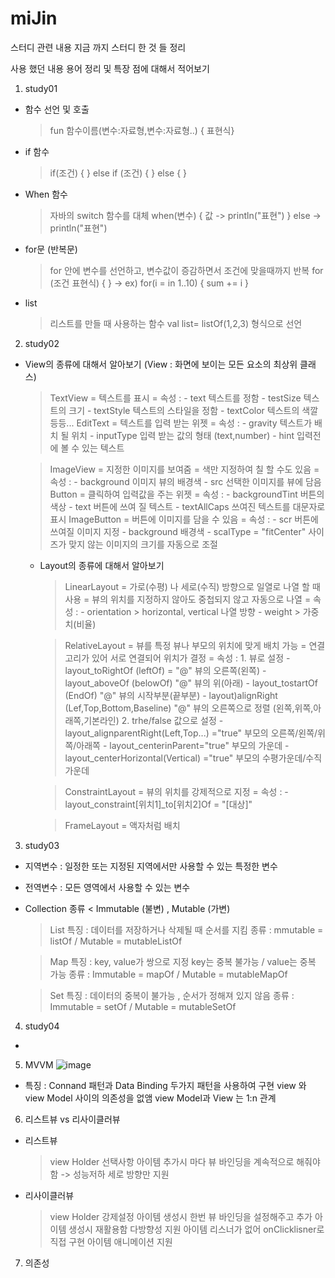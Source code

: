 # miJin
스터디 관련 내용
지금 까지 스터디 한 것 들 정리 

사용 했던 내용 용어 정리 및 특장 점에 대해서 적어보기

1. study01  
  - 함수 선언 및 호출
     > fun 함수이름(변수:자료형,변수:자료형..) { 표현식}
  - if 함수
     > if(조건) { }
       else if (조건) { }
       else { } 
     
  -  When 함수
     > 자바의 switch 함수를 대체
     > when(변수) {
       값 -> println("표현") } 
       else -> println("표현")
  -  for문 (반복문)
     > for 안에 변수를 선언하고, 변수값이 증감하면서 조건에 맞을때까지 반복
     > for (조건 표현식) {  } -> ex) for(i = in 1..10) { sum += i }
  -  list
     > 리스트를 만들 때 사용하는 함수
     > val list= listOf(1,2,3) 형식으로 선언



2. study02
  - View의 종류에 대해서 알아보기 (View : 화면에 보이는 모든 요소의 최상위 클래스) 
     > TextView
        = 텍스트를 표시
        = 속성 : - text 텍스트를 정함
                 - testSize 텍스트의 크기
                 - textStyle 텍스트의 스타일을 정함
                 - textColor 텍스트의 색깔 등등...
     > EditText
        = 텍스트를 입력 받는 위젯
        = 속성 : - gravity 텍스트가 배치 될 위치
                 - inputType 입력 받는 값의 형태 (text,number)
                 - hint 입력전에 볼 수 있는 텍스트
              
     > ImageView
        = 지정한 이미지를 보여줌
        = 색만 지정하여 칠 할 수도 있음
        = 속성 : - background 이미지 뷰의 배경색
                 - src 선택한 이미지를 뷰에 담음
     > Button
        = 클릭하여 입력값을 주는 위젯
        = 속성 : - backgroundTint 버튼의 색상
                 - text 버튼에 쓰여 질 텍스트
                 - textAllCaps 쓰여진 텍스트를 대문자로 표시
     > ImageButton
        = 버튼에 이미지를 담을 수 있음
        = 속성 : - scr 버튼에 쓰여질 이미지 지정
                 -  background 배경색
                 -  scalType = "fitCenter" 사이즈가 맞지 않는 이미지의 크기를 자동으로 조절

    - Layout의 종류에 대해서 알아보기
      >LinearLayout
        = 가로(수평) 나 세로(수직) 방향으로 일열로 나열 할 때 사용
        = 뷰의 위치를 지정하지 않아도 중첩되지 않고 자동으로 나열
        = 속성 : - orientation > horizontal, vertical 나열 방향
                 - weight > 가중치(비율)
      
      >RelativeLayout
        = 뷰를 특정 뷰나 부모의 위치에 맞게 배치 가능
        = 연결고리가 있어 서로 연결되어 위치가 결정
        = 속성 : 1. 뷰로 설정 
                    - layout_toRightOf (leftOf) = "@" 뷰의 오른쪽(왼쪽)
                    - layout_aboveOf (belowOf)  "@" 뷰의 위(아래)
                    - layout_tostartOf (EndOf)  "@" 뷰의 시작부분(끝부분)
                    - layout)alignRight (Lef,Top,Bottom,Baseline) "@" 뷰의 오른쪽으로 정렬
                                                                      (왼쪽,위쪽,아래쪽,기본라인)
                2. trhe/false 값으로 설정
                    - layout_alignparentRight(Left,Top...) ="true" 부모의 오른쪽/왼쪽/위쪽/아래쪽
                    - layout_centerinParent="true" 부모의 가운데
                    - layout_centerHorizontal(Vertical) ="true" 부모의 수평가운데/수직가운데
      
      >ConstraintLayout
        = 뷰의 위치를 강제적으로 지정
        = 속성 : - layout_constraint[위치1]_to[위치2]Of = "[대상]"
  
      >FrameLayout
        = 액자처럼 배치 
        
        
        
3. study03
  - 지역변수 : 일정한 또는 지정된 지역에서만 사용할 수 있는 특정한 변수
  
  - 전역변수 : 모든 영역에서 사용할 수 있는 변수
  
  - Collection 종류 < Immutable (불변) , Mutable (가변)
      > List 특징 : 데이터를 저장하거나 삭제될 때 순서를 지킴 
             종류 : mmutable = listOf / Mutable = mutableListOf
     
      > Map 특징 : key, value가 쌍으로 지정 key는 중복 불가능 / value는 중복 가능
            종류 : Immutable = mapOf / Mutable = mutableMapOf
     
      > Set 특징 : 데이터의 중복이 불가능 , 순서가 정해져 있지 않음
            종류 : Immutable = setOf / Mutable = mutableSetOf
            
            
4. study04
  -
  
5. MVVM
  ![image](https://user-images.githubusercontent.com/104710526/170035269-5166f72e-5c4a-489f-a781-29b2d6575764.png)

  - 특징 : Connand 패턴과 Data Binding 두가지 패턴을 사용하여 구현
           view 와 view Model 사이의 의존성을 없앰
           view Model과 View 는 1:n 관계
  
6. 리스트뷰 vs 리사이클러뷰
  - 리스트뷰 
    > view Holder 선택사항
    > 아이템 추가시 마다 뷰 바인딩을 계속적으로 해줘야 함 -> 성능저하
    > 세로 방향만 지원
  
  - 리사이클러뷰
    > view Holder 강제설정
    > 아이템 생성시 한번 뷰 바인딩을 설정해주고 추가 아이템 생성시 재활용함
    > 다방향성 지원
    > 아이템 리스너가 없어 onClicklisner로 직접 구현
    > 아이템 애니메이션 지원
    
7. 의존성
